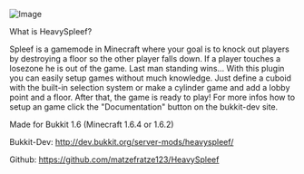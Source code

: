 ![Image](http://img27.imageshack.us/img27/2783/6kvf.png)

What is HeavySpleef?

Spleef is a gamemode in Minecraft where your goal is to knock out players by destroying a floor so the other player falls down.
If a player touches a losezone he is out of the game. Last man standing wins...
With this plugin you can easily setup games without much knowledge.
Just define a cuboid with the built-in selection system or make a cylinder game and add a lobby point and a floor.
After that, the game is ready to play! For more infos how to setup an game click the "Documentation" button on the bukkit-dev site.

Made for Bukkit 1.6 (Minecraft 1.6.4 or 1.6.2)

Bukkit-Dev: <url>http://dev.bukkit.org/server-mods/heavyspleef/</url>

Github: <url>https://github.com/matzefratze123/HeavySpleef</url>
